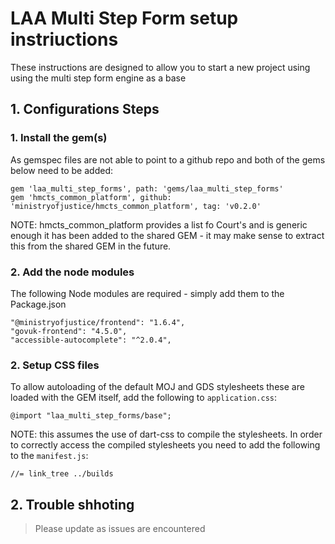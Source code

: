# LAA Multi Step Form setup instriuctions

These instructions are designed to allow you to start a new project
using using the multi step form engine as a base

## 1. Configurations Steps

### 1. Install the gem(s)

As gemspec files are not able to point to a github repo and both of the gems below
need to be added:

```
gem 'laa_multi_step_forms', path: 'gems/laa_multi_step_forms'
gem 'hmcts_common_platform', github: 'ministryofjustice/hmcts_common_platform', tag: 'v0.2.0'
```

NOTE: hmcts_common_platform provides a list fo Court's and is generic enough it has
been added to the  shared GEM - it may make sense to extract this from the shared
GEM in the future.

### 2. Add the node modules

The following Node modules are required - simply add them to the Package.json

```
"@ministryofjustice/frontend": "1.6.4",
"govuk-frontend": "4.5.0",
"accessible-autocomplete": "^2.0.4",
```

### 2. Setup CSS files

To allow autoloading of the default MOJ and GDS stylesheets these are loaded with
the GEM itself, add the following to `application.css`:

```
@import "laa_multi_step_forms/base";
```

NOTE: this assumes the use of dart-css to compile the stylesheets. In order to
correctly access the compiled stylesheets you need to add the following to
the `manifest.js`:

```
//= link_tree ../builds
```

## 2. Trouble shhoting

> Please update as issues are encountered
